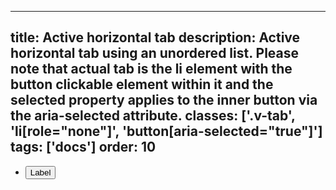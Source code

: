 <!--
 *              © 2025 Visa
 *
 * Licensed under the Apache License, Version 2.0 (the "License");
 * you may not use this file except in compliance with the License.
 * You may obtain a copy of the License at
 *
 *         http://www.apache.org/licenses/LICENSE-2.0
 *
 * Unless required by applicable law or agreed to in writing, software
 * distributed under the License is distributed on an "AS IS" BASIS,
 * WITHOUT WARRANTIES OR CONDITIONS OF ANY KIND, either express or implied.
 * See the License for the specific language governing permissions and
 * limitations under the License.
 *
 -->
---
title: Active horizontal tab 
description: Active horizontal tab using an unordered list. Please note that actual tab is the li element with the button clickable element within it and the selected property applies to the inner button via the aria-selected attribute. 
classes: ['.v-tab', 'li[role="none"]', 'button[aria-selected="true"]']
tags: ['docs']
order: 10
---

<ul class="v-tabs v-tabs-horizontal" role="tablist">
  <li class="v-tab" role="none">
    <button aria-selected="true" class="v-button v-button-large v-button-tertiary" role="tab">
      Label
    </button>
  </li>
</ul>
